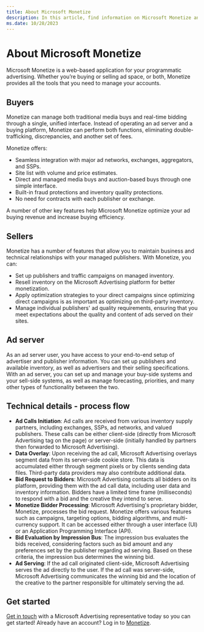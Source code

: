 ```yaml
---
title: About Microsoft Monetize
description: In this article, find information on Microsoft Monetize and its features along with technical details.
ms.date: 10/28/2023
---
```


# About Microsoft Monetize

Microsoft Monetize is a web-based application for your programmatic advertising. Whether you’re buying or selling ad space, or both, Monetize provides all the tools that you need to manage your accounts.

## Buyers

Monetize can manage both traditional media buys and real-time bidding through a single, unified interface. Instead of operating an ad server and a buying platform, Monetize can perform both functions, eliminating double-trafficking, discrepancies, and another set of fees.

Monetize offers:

- Seamless integration with major ad networks, exchanges, aggregators, and SSPs.
- Site list with volume and price estimates.
- Direct and managed media buys and auction-based buys through one simple interface.
- Built-in fraud protections and inventory quality protections.
- No need for contracts with each publisher or exchange.

A number of other key features help Microsoft Monetize optimize your ad buying revenue and increase buying efficiency.

## Sellers

Monetize has a number of features that allow you to maintain business and technical relationships with your managed publishers. With Monetize, you can:

- Set up publishers and traffic campaigns on managed inventory.
- Resell inventory on the Microsoft Advertising platform for better monetization.
- Apply optimization strategies to your direct campaigns since optimizing direct campaigns is as important as optimizing on third-party inventory.
- Manage individual publishers' ad quality requirements, ensuring that you meet expectations about the quality and content of ads served on their sites.

## Ad server

As an ad server user, you have access to your end-to-end setup of advertiser and publisher information. You can set up publishers and available inventory, as well as advertisers and their selling specifications. With an ad server, you can set up and manage your buy-side systems and your sell-side systems, as well as manage forecasting, priorities, and many other types of functionality between the two.

## Technical details - process flow

- **Ad Calls Initiation**: Ad calls are received from various inventory supply partners, including exchanges, SSPs, ad networks, and valued publishers. These calls can be either client-side (directly from Microsoft Advertising tag on the page) or server-side (initially handled by partners then forwarded to Microsoft Advertising).
- **Data Overlay**: Upon receiving the ad call, Microsoft Advertising overlays segment data from its server-side cookie store. This data is accumulated either through segment pixels or by clients sending data files. Third-party data providers may also contribute additional data.
- **Bid Request to Bidders**: Microsoft Advertising contacts all bidders on its platform, providing them with the ad call data, including user data and inventory information. Bidders have a limited time frame (milliseconds) to respond with a bid and the creative they intend to serve.
- **Monetize Bidder Processing**: Microsoft Advertising's proprietary bidder, Monetize, processes the bid request. Monetize offers various features such as campaigns, targeting options, bidding algorithms, and multi-currency support. It can be accessed either through a user interface (UI) or an Application Programming Interface (API).
- **Bid Evaluation by Impression Bus**: The impression bus evaluates the bids received, considering factors such as bid amount and any preferences set by the publisher regarding ad serving. Based on these criteria, the impression bus determines the winning bid.
- **Ad Serving**: If the ad call originated client-side, Microsoft Advertising serves the ad directly to the user. If the ad call was server-side, Microsoft Advertising communicates the winning bid and the location of the creative to the partner responsible for ultimately serving the ad.

## Get started

[Get in touch](https://about.ads.microsoft.com/en-us/solutions/xandr/contact-xandr) with a Microsoft Advertising representative today so you can get started! Already have an account? Log in to [Monetize](https://monetize.xandr.com/login).
